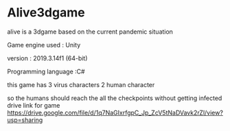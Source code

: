 # Alive3dgame
alive is a 3dgame based on the current pandemic situation

Game engine used : Unity 

version : 2019.3.14f1 (64-bit)

Programming language :C#

this game has 3 virus characters 2 human character 

so the humans should reach the all the checkpoints without getting infected
drive link for game 
https://drive.google.com/file/d/1q7NaGIxrfgpC_Jp_ZcV5tNaDVavk2rZl/view?usp=sharing
